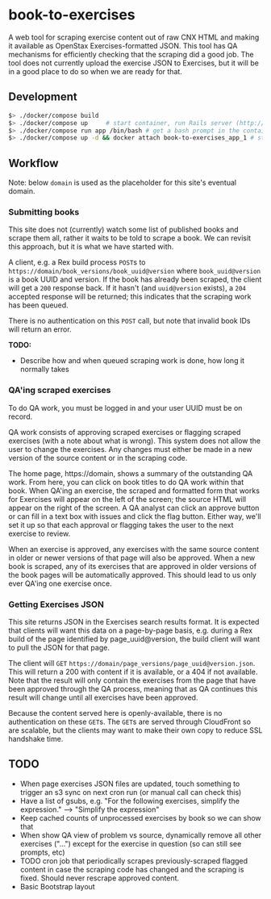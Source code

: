 # book-to-exercises

A web tool for scraping exercise content out of raw CNX HTML and making it available as OpenStax Exercises-formatted JSON.  This tool has QA mechanisms for efficiently checking that the scraping did a good job.  The tool does not currently upload the exercise JSON to Exercises, but it will be in a good place to do so when we are ready for that.

## Development

```bash
$> ./docker/compose build
$> ./docker/compose up     # start container, run Rails server (http://0.0.0.0:3000)
$> ./docker/compose run app /bin/bash # get a bash prompt in the container
$> ./docker/compose up -d && docker attach book-to-exercises_app_1 # start rails and attach so can debug
```

## Workflow

Note: below `domain` is used as the placeholder for this site's eventual domain.

### Submitting books

This site does not (currently) watch some list of published books and scrape them all, rather it waits to be told to scrape a book.  We can revisit this approach, but it is what we have started with.

A client, e.g. a Rex build process `POST`s to `https://domain/book_versions/book_uuid@version` where `book_uuid@version` is a book UUID and version.  If the book has already been scraped, the client will get a `200` response back.  If it hasn't (and `uuid@version` exists), a `204` accepted response will be returned; this indicates that the scraping work has been queued.

There is no authentication on this `POST` call, but note that invalid book IDs will return an error.

**TODO:**
* Describe how and when queued scraping work is done, how long it normally takes

### QA'ing scraped exercises

To do QA work, you must be logged in and your user UUID must be on record.

QA work consists of approving scraped exercises or flagging scraped exercises (with a note about what is wrong).  This system does not allow the user to change the exercises.  Any changes must either be made in a new version of the source content or in the scraping code.

The home page, https://domain, shows a summary of the outstanding QA work.  From here, you can click on book titles to do QA work within that book. When QA'ing an exercise, the scraped and formatted form that works for Exercises will appear on the left of the screen; the source HTML will appear on the right of the screen.  A QA analyst can click an approve button or can fill in a text box with issues and click the flag button.  Either way, we'll set it up so that each approval or flagging takes the user to the next exercise to review.

When an exercise is approved, any exercises with the same source content in older or newer versions of that page will also be approved.  When a new book is scraped, any of its exercises that are approved in older versions of the book pages will be automatically approved.  This should lead to us only ever QA'ing one exercise once.

### Getting Exercises JSON

This site returns JSON in the Exercises search results format.  It is expected that clients will want this data on a page-by-page basis, e.g. during a Rex build of the page identified by page_uuid@version, the build client will want to pull the JSON for that page.

The client will `GET` `https://domain/page_versions/page_uuid@version.json`.  This will return a 200 with content if it is available, or a 404 if not available. Note that the result will only contain the exercises from the page that have been approved through the QA process, meaning that as QA continues this result will change until all exercises have been approved.

Because the content served here is openly-available, there is no authentication on these `GET`s.  The `GET`s are served through CloudFront so are scalable, but the clients may want to make their own copy to reduce SSL handshake time.

## TODO

* When page exercises JSON files are updated, touch something to trigger an s3 sync on next cron run (or manual call can check this)
* Have a list of gsubs, e.g. "For the following exercises, simplify the expression." --> "Simplify the expression"
* Keep cached counts of unprocessed exercises by book so we can show that
* When show QA view of problem vs source, dynamically remove all other exercises ("...") except for the exercise in question (so can still see prompts, etc)
* TODO cron job that periodically scrapes previously-scraped flagged content in case the scraping code has changed and the scraping is fixed.  Should never rescrape approved content.
* Basic Bootstrap layout
